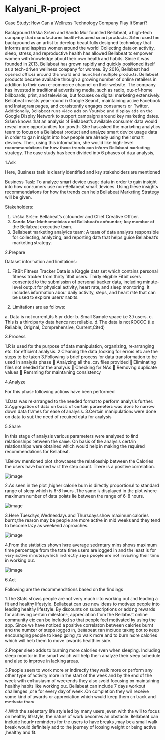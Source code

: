 # Kalyani_R-project
Case Study: How Can a Wellness Technology Company Play It Smart?
 

Background
Urška Sršen and Sando Mur founded Bellabeat, a high-tech company that manufactures health-focused smart products. Sršen used her background as an artist to develop beautifully designed technology that informs and inspires women around the world. Collecting data on activity, sleep, stress, and reproductive health has allowed Bellabeat to empower women with knowledge about their own health and habits. Since it was founded in 2013, Bellabeat has grown rapidly and quickly positioned itself as a tech-driven wellness company for women. By 2016, Bellabeat had opened offices around the world and launched multiple products. Bellabeat products became available through a growing number of online retailers in addition to their own e-commerce channel on their website. The company has invested in traditional advertising media, such as radio, out-of-home billboards, print, and television, but focuses on digital marketing extensively. Bellabeat invests year-round in Google Search, maintaining active Facebook and Instagram pages, and consistently engages consumers on Twitter. Additionally, Bellabeat runs video ads on Youtube and display ads on the Google Display Network to support campaigns around key marketing dates. Sršen knows that an analysis of Bellabeat’s available consumer data would reveal more opportunities for growth. She has asked the marketing analytics team to focus on a Bellabeat product and analyze smart device usage data in order to gain insight into how people are already using their smart devices. Then, using this information, she would like high-level recommendations for how these trends can inform Bellabeat marketing strategy.
The case study has been divided into 6 phases of data analysis,

1.Ask

Here, Business task is clearly identified and key stakeholders are mentioned

Business Task: To analyze smart device usage data in order to gain insight into how consumers use non-Bellabeat smart devices. Using these insights recommendations for how the trends can help Bellabeat Marketing Strategy will be given.


Stakeholders:

1.	Urška Sršen: Bellabeat’s cofounder and Chief Creative Officer.
2.	Sando Mur: Mathematician and Bellabeat’s cofounder; key member of the Bellabeat executive team.
3.	Bellabeat marketing analytics team: A team of data analysts responsible for collecting, analyzing, and reporting data that helps guide Bellabeat’s marketing strategy.

2.Prepare

Dataset information and limitations:
1.	FitBit Fitness Tracker Data is a Kaggle data set which contains personal fitness tracker from thirty fitbit users. Thirty eligible Fitbit users consented to the submission of personal tracker data, including minute-level output for physical activity, heart rate, and sleep monitoring. It includes information about daily activity, steps, and heart rate that can be used to explore users’ habits.

2.	Limitations are as follows:

a.	Data is not current,its 5 yr older
b.	Small Sample space i.e 30 users.
c.	This is a third party data hence not reliable.
d.	The data is not ROCCC (i.e Reliable, Original, Comprehensive, Current,Cited)

3.Process

1.R is used for the purpose of data manipulation, organizing, re-arranging  etc. for efficient analysis.
2.Cleaning the data ,looking for errors etc are the steps to be taken
3.Following is brief process for data transformation to be used in analysis phase
	Analyzing all the .csv files provided
	Eliminating files not needed for the analysis
	Checking for NAs
	Removing duplicate values
	Renaming for maintaining consistency




4.Analyze

For this phase following actions have been performed

1.Data was re-arranged to the needed format to perform analysis further.
2.Aggregation of data on basis of certain parameters was done to narrow down data frames for ease of analysis.
3.Certain manipulations were done on data to suit the need of required data for analysis

5.Share

In this stage of analysis various parameters were analysed to find relationships between the same.
On basis of the analysis certain relationships were obtained which would help in making the required recommendations for Bellabeat.

1.Below mentioned plot showcases the relationship between the Calories the users have burned w.r.t the step count.
There is a positive correlation.

![image](https://user-images.githubusercontent.com/43092462/168684093-1f8da3cd-33bc-4e08-9c56-daeb4dcfb9df.png)

 
2.As seen in the plot ,higher calorie burn is directly proportional to standard range of sleep which is 6-8 hours .The same is displayed in the plot where maximum number of data points lie between the range of 6-8 hours.

![image](https://user-images.githubusercontent.com/43092462/168684152-57595e97-eb9e-47c2-9c28-3b1a8f239d0c.png)

 
3.Here Tuesdays,Wednesdays and Thursdays show maximum calories burnt,the reason may be people are more active in mid weeks and they tend to become lazy as weekend approaches.

![image](https://user-images.githubusercontent.com/43092462/168684192-7d58fde3-dbdc-4f60-adf3-8116c48a41dc.png)

 
4.From the statistics shown here average sedentary mins shows maximum time percentage from the total time users are logged in and the least is for very active minutes,which indirectly says people are not investing their time in working out.

![image](https://user-images.githubusercontent.com/43092462/168684214-975b0e0e-c1e8-417a-9614-d485f465bc41.png)

6.Act

Following are the recommendations based on the findings

1.The Stats shows people are not very much into working out and leading a fit and healthy lifestyle. Bellabeat can use new ideas to motivate people into leading healthy lifestyle. By discounts on subscriptions or adding rewards for achieving certain milestone, appreciation from the Bellabeat online community etc can be included so that people feel motivated by using the app. Since we have noticed a positive correlation between calories burnt and the number of steps logged in, Bellabeat can include taking bot to keep encouraging people to keep going ,to walk more and to burn more calories which will help them to move towards healthier side.

2.Proper sleep adds to burning more calories even when sleeping. Including sleep monitor in the smart watch will help them analyze their sleep schedule and also to improve in lacking areas.

3.People seem to work more or indirectly they walk more or perform any other type of activity more in the start of the week and by the end of the week with enthusiasm of weekends they also avoid focusing on maintaining healthy habits like working out. Bellabeat can include 7 days workout challenges ,one for every day of week .On completion they will receive some kind of awards or appreciation which would keep them on track and motivate them.

4.With the sedentary life style led by many users ,even with the will to focus on healthy lifestyle, the nature of work becomes an obstacle. Bellabeat  can include hourly reminders for the users to have breaks ,may be a small walk break would definitely add  to the journey of loosing weight or being active ,healthy and fit.

 


